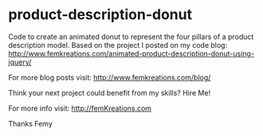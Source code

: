 # product-description-donut


Code to create an animated donut to represent the four pillars of a product description model. Based on the project I posted on my code blog: http://www.femkreations.com/animated-product-description-donut-using-jquery/

For more blog posts visit: http://www.femkreations.com/blog/

Think your next project could benefit from my skills? Hire Me!

For more info visit: http://femKreations.com

Thanks Femy
